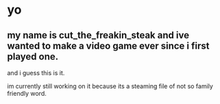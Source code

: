 # yo

## my name is cut_the_freakin_steak and ive wanted to make a video game ever since i first played one.

and i guess this is it.

im currently still working on it because its a steaming file of not so family friendly word.
